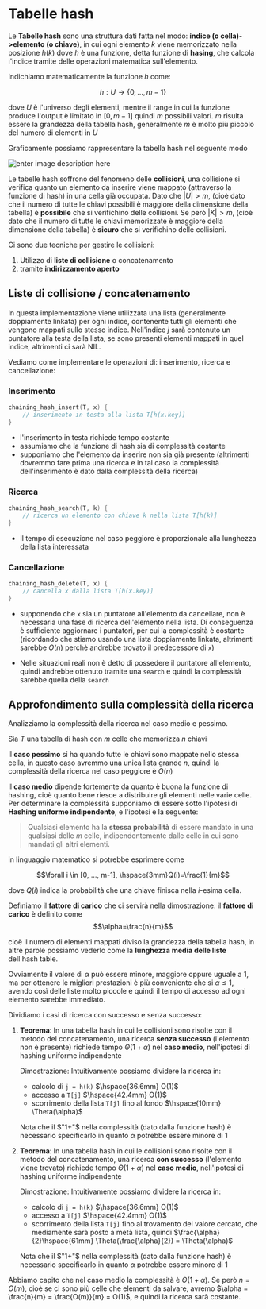 ﻿# Tabelle hash

Le **Tabelle hash** sono una struttura dati fatta nel modo: **indice (o cella)->elemento (o chiave)**, in cui ogni elemento $k$ viene memorizzato nella posizione $h(k)$ dove $h$ è una funzione, detta funzione di **hasing**, che calcola l'indice tramite delle operazioni matematica sull'elemento.

Indichiamo matematicamente la funzione $h$ come:

$$h: U \rightarrow \{0, ..., m-1\}$$

dove $U$ è l'universo degli elementi, mentre il range in cui la funzione produce l'output è limitato in $[0,m-1]$ quindi $m$ possibili valori.
$m$ risulta essere la grandezza della tabella hash, generalmente $m$ è molto più piccolo del numero di elementi in $U$

Graficamente possiamo rappresentare la tabella hash nel seguente modo


![enter image description here](https://i.ibb.co/vcN2sYK/esempio-hashtable.png)


Le tabelle hash soffrono del fenomeno delle **collisioni**, una collisione si verifica quanto un elemento da inserire viene mappato (attraverso la funzione di hash) in una cella già occupata.
Dato che $|U| > m$, (cioè dato che il numero di tutte le chiavi possibili è maggiore della dimensione della tabella) è **possibile** che si verifichino delle collisioni.
Se però $|K| > m$, (cioè dato che il numero di tutte le chiavi memorizzate è maggiore della dimensione della tabella) è **sicuro** che si verifichino delle collisioni.

Ci sono due tecniche per gestire le collisioni:

1. Utilizzo di **liste di collisione** o concatenamento
2. tramite **indirizzamento aperto**


## Liste di collisione / concatenamento

In questa implementazione viene utilizzata una lista (generalmente doppiamente linkata) per ogni indice, contenente tutti gli elementi che vengono mappati sullo stesso indice.
Nell'indice $j$ sarà contenuto un puntatore alla testa della lista, se sono presenti elementi mappati in quel indice, altrimenti ci sarà NIL.

Vediamo come implementare le operazioni di: inserimento, ricerca e cancellazione:

### Inserimento

```c++
chaining_hash_insert(T, x) {
	// inserimento in testa alla lista T[h(x.key)]
}
```

- l'inserimento in testa richiede tempo costante
- assumiamo che la funzione di hash sia di complessità costante
- supponiamo che l'elemento da inserire non sia già presente (altrimenti dovremmo fare prima una ricerca e in tal caso la complessità dell'inserimento è dato dalla complessità della ricerca)

### Ricerca

```c++
chaining_hash_search(T, k) {
	// ricerca un elemento con chiave k nella lista T[h(k)]
}
```

- Il tempo di esecuzione nel caso peggiore è proporzionale alla lunghezza della lista interessata

### Cancellazione

```c++
chaining_hash_delete(T, x) {
	// cancella x dalla lista T[h(x.key)]
}
```

- supponendo che `x` sia un puntatore all'elemento da cancellare, non è necessaria una fase di ricerca dell'elemento nella lista. Di conseguenza è sufficiente aggiornare i puntatori, per cui la complessità è costante (ricordando che stiamo usando una lista doppiamente linkata, altrimenti sarebbe $O(n)$ perchè andrebbe trovato il predecessore di `x`)

- Nelle situazioni reali non è detto di possedere il puntatore all'elemento, quindi andrebbe ottenuto tramite una `search` e quindi la complessità sarebbe quella della `search`


## Approfondimento sulla complessità della ricerca

Analizziamo la complessità della ricerca nel caso medio e pessimo.

Sia $T$ una tabella di hash con $m$ celle che memorizza $n$ chiavi

Il **caso pessimo** si ha quando tutte le chiavi sono mappate nello stessa cella, in questo caso avremmo una unica lista grande $n$, quindi la complessità della ricerca nel caso peggiore è $O(n)$

Il **caso medio** dipende fortemente da quanto è buona la funzione di hashing, cioè quanto bene riesce a distribuire gli elementi nelle varie celle.
Per determinare la complessità supponiamo di essere sotto l'ipotesi di **Hashing uniforme indipendente**, e l'ipotesi è la seguente:

> Qualsiasi elemento ha la **stessa probabilità** di essere mandato in una qualsiasi delle $m$ celle, indipendentemente dalle celle in cui sono mandati gli altri elementi.

in linguaggio matematico si potrebbe esprimere come

$$\forall i \in [0, ..., m-1], \hspace{3mm}Q(i)=\frac{1}{m}$$

dove $Q(i)$ indica la probabilità che una chiave finisca nella $i$-esima cella.

Definiamo il **fattore di carico** che ci servirà nella dimostrazione:
il **fattore di carico** è definito come 
$$\alpha=\frac{n}{m}$$

cioè il numero di elementi mappati diviso la grandezza della tabella hash, in altre parole possiamo vederlo come la **lunghezza media delle liste** dell'hash table.

Ovviamente il valore di $\alpha$ può essere minore, maggiore oppure uguale a 1, ma per ottenere le migliori prestazioni è più conveniente che si $\alpha \leq 1$, avendo così delle liste molto piccole e quindi il tempo di accesso ad ogni elemento sarebbe immediato.

Dividiamo i casi di ricerca con successo e senza successo:

1. **Teorema**: In una tabella hash in cui le collisioni sono risolte con il metodo del concatenamento, una ricerca **senza successo** (l'elemento non è presente) richiede tempo $\Theta(1 + \alpha)$ nel **caso medio**, nell'ipotesi di hashing uniforme indipendente

	Dimostrazione: Intuitivamente possiamo dividere la ricerca in:
	- calcolo di `j = h(k)`	$\hspace{36.6mm} O(1)$
	- accesso a `T[j]`	$\hspace{42.4mm} O(1)$
	- scorrimento della lista `T[j]` fino al fondo $\hspace{10mm} \Theta(\alpha)$

	Nota che il $"1+"$ nella complessità (dato dalla funzione hash) è necessario specificarlo in quanto $\alpha$ potrebbe essere minore di $1$

2. **Teorema**: In una tabella hash in cui le collisioni sono risolte con il metodo del concatenamento, una ricerca **con successo** (l'elemento viene trovato) richiede tempo $\Theta(1 + \alpha)$ nel **caso medio**, nell'ipotesi di hashing uniforme indipendente

	Dimostrazione: Intuitivamente possiamo dividere la ricerca in:
	- calcolo di `j = h(k)`	$\hspace{36.6mm} O(1)$
	- accesso a `T[j]`	$\hspace{42.4mm} O(1)$
	- scorrimento della lista `T[j]` fino al trovamento del valore cercato, che mediamente sarà posto a metà lista, quindi $\frac{\alpha}{2}\hspace{61mm} \Theta(\frac{\alpha}{2}) = \Theta(\alpha)$

	Nota che il $"1+"$ nella complessità (dato dalla funzione hash) è necessario specificarlo in quanto $\alpha$ potrebbe essere minore di $1$

Abbiamo capito che nel caso medio la complessità è $\Theta(1 +\alpha)$.
Se però $n = O(m)$, cioè se ci sono più celle che elementi da salvare, avremo $\alpha = \frac{n}{m} = \frac{O(m)}{m} = O(1)$, e quindi la ricerca sarà costante.


